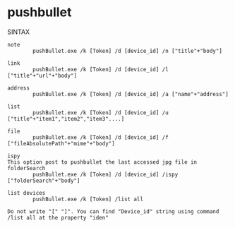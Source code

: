 pushbullet
==========

SINTAX


    note
            pushBullet.exe /k [Token] /d [device_id] /n ["title"+"body"]

    link
            pushBullet.exe /k [Token] /d [device_id] /l ["title"+"url"+"body"]

    address
            pushBullet.exe /k [Token] /d [device_id] /a ["name"+"address"]

    list
            pushBullet.exe /k [Token] /d [device_id] /u ["title"+"item1","item2","item3"....]

    file
            pushBullet.exe /k [Token] /d [device_id] /f ["fileAbsolutePath"+"mime"+"body"]

    ispy
    This option post to pushbullet the last accessed jpg file in folderSearch
            pushBullet.exe /k [Token] /d [device_id] /ispy ["folderSearch"+"body"]

    list devices
            pushBullet.exe /k [Token] /list all

    Do not write "[" "]". You can find "Device_id" string using command /list all at the property "iden"

